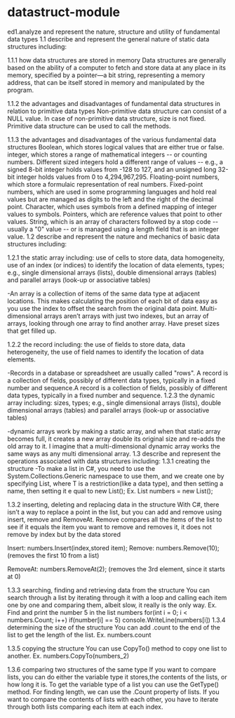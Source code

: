 # datastruct-module
ed1.analyze and represent the nature, structure and utility of fundamental data types
1.1 describe and represent the general nature of static data structures including:

1.1.1 how data structures are stored in memory
Data structures are generally based on the ability of a computer to fetch and store data at any place in its memory, specified by a pointer—a bit string, representing a memory address, that can be itself stored in memory and manipulated by the program.

 1.1.2 the advantages and disadvantages of fundamental data structures in relation to primitive data types
Non-primitive data structure can consist of a NULL value.
In case of non-primitive data structure, size is not fixed.
Primitive data structure can be used to call the methods.

 1.1.3 the advantages and disadvantages of the various fundamental data structures
Boolean, which stores logical values that are either true or false.
integer, which stores a range of mathematical integers -- or counting numbers. Different sized integers hold a different range of values -- e.g., a signed 8-bit integer holds values from -128 to 127, and an unsigned long 32-bit integer holds values from 0 to 4,294,967,295.
Floating-point numbers, which store a formulaic representation of real numbers.
Fixed-point numbers, which are used in some programming languages and hold real values but are managed as digits to the left and the right of the decimal point.
Character, which uses symbols from a defined mapping of integer values to symbols.
Pointers, which are reference values that point to other values.
String, which is an array of characters followed by a stop code -- usually a "0" value -- or is managed using a length field that is an integer value.
1.2 describe and represent the nature and mechanics of basic data structures including:
 
 1.2.1 the static array including: use of cells to store data, data homogeneity, use of an index (or indices) to identify the location of data elements, types; e.g., single dimensional arrays (lists), double dimensional arrays (tables) and parallel arrays (look-up or associative tables)

-An array is a collection of items of the same data type at adjacent locations. This makes calculating the position of each bit of data easy as you use the index to offset the search from the original data point. Multi-dimensional arrays aren’t arrays with just two indexes, but an array of arrays, looking through one array to find another array. Have preset sizes that get filled up.

 1.2.2 the record including: the use of fields to store data, data heterogeneity, the use of field names to identify the location of data elements.

-Records in a database or spreadsheet are usually called "rows". A record is a collection of fields, possibly of different data types, typically in a fixed number and sequence.A record is a collection of fields, possibly of different data types, typically in a fixed number and sequence.
 1.2.3 the dynamic array including: sizes, types; e.g., single dimensional arrays (lists), double dimensional arrays (tables) and parallel arrays (look-up or associative tables)

-dynamic arrays work by making a static array, and when that static array becomes full, it creates a new array double its original size and re-adds the old array to it. I imagine that a multi-dimensional dynamic array works the same ways as any multi dimensional array.
1.3 describe and represent the operations associated with data structures including:
 1.3.1 creating the structure
-To make a list in C#, you need to use the System.Collections.Generic namespace to use them, and we create one by specifying List<T>, where T is a restriction(like a data type), and then setting a name, then setting it e	qual to new List<T>();
Ex.
	List<int> numbers = new List<int>();

 1.3.2 inserting, deleting and replacing data in the structure
With C#, there isn’t a way to replace a point in the list, but you can add and remove using insert, remove and RemoveAt. Remove compares all the items of the list to see if it equals the item you want to remove and removes it, it does not remove by index but by the data stored

Insert:
	numbers.Insert(index,stored item);
Remove:
	numbers.Remove(10);  (removes the first 10 from a list)

RemoveAt:
	numbers.RemoveAt(2); (removes the 3rd element, since it starts at 0)

 1.3.3 searching, finding and retrieving data from the structure
You can search through a list by iterating through it with a loop and calling each item one by one and comparing them, albeit slow, it really is the only way.
Ex.
Find and print the number 5 in the list numbers
for(int i = 0; i < numbers.Count; i++)
	if(number[i] == 5)
		console.WriteLine(numbers[i]) 
1.3.4 determining the size of the structure
You can add .count to the end of the list to get the length of the list.
Ex. 
	numbers.count

 1.3.5 copying the structure
You can use CopyTo() method to copy one list to another.
Ex.
numbers.CopyTo(numbers_2)

 1.3.6 comparing two structures of the same type
If you want to compare lists, you can do either the variable type it stores,the contents of the lists, or how long it is. To get the variable type of a list you can use the GetType() method. For finding length, we can use the .Count property of lists. If you want to compare the contents of lists with each other, you have to iterate through both lists comparing each item at each index.
